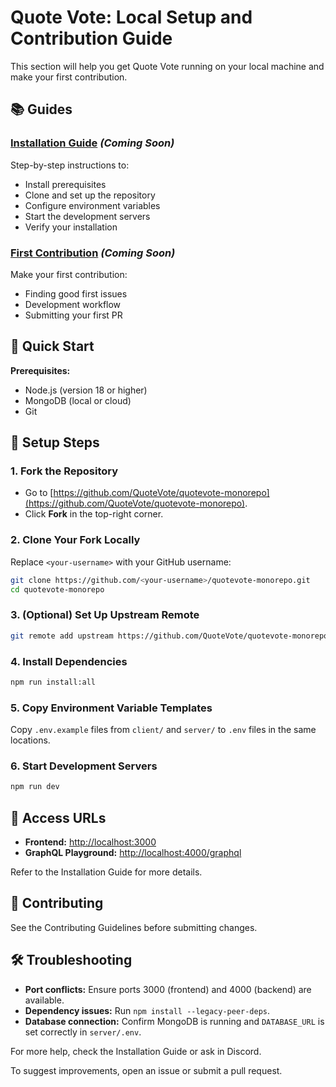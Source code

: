 # Quote Vote: Local Setup and Contribution Guide

This section will help you get Quote Vote running on your local machine and make your first contribution.

## 📚 Guides

### [Installation Guide](./installation.md) _(Coming Soon)_

Step-by-step instructions to:

- Install prerequisites
- Clone and set up the repository
- Configure environment variables
- Start the development servers
- Verify your installation

### [First Contribution](./first-contribution.md) _(Coming Soon)_

Make your first contribution:

- Finding good first issues
- Development workflow
- Submitting your first PR

## 🎯 Quick Start

**Prerequisites:**

- Node.js (version 18 or higher)
- MongoDB (local or cloud)
- Git

## 🚀 Setup Steps

### 1. Fork the Repository

- Go to [https://github.com/QuoteVote/quotevote-monorepo](https://github.com/QuoteVote/quotevote-monorepo).
- Click **Fork** in the top-right corner.

### 2. Clone Your Fork Locally

Replace `<your-username>` with your GitHub username:

```bash
git clone https://github.com/<your-username>/quotevote-monorepo.git
cd quotevote-monorepo
```

### 3. (Optional) Set Up Upstream Remote

```bash
git remote add upstream https://github.com/QuoteVote/quotevote-monorepo.git
```

### 4. Install Dependencies

```bash
npm run install:all
```

### 5. Copy Environment Variable Templates

Copy `.env.example` files from `client/` and `server/` to `.env` files in the same locations.

### 6. Start Development Servers

```bash
npm run dev
```

## 🔗 Access URLs

- **Frontend:** [http://localhost:3000](http://localhost:3000)
- **GraphQL Playground:** [http://localhost:4000/graphql](http://localhost:4000/graphql)

Refer to the Installation Guide for more details.

## 🤝 Contributing

See the Contributing Guidelines before submitting changes.

## 🛠 Troubleshooting

- **Port conflicts:** Ensure ports 3000 (frontend) and 4000 (backend) are available.
- **Dependency issues:** Run `npm install --legacy-peer-deps`.
- **Database connection:** Confirm MongoDB is running and `DATABASE_URL` is set correctly in `server/.env`.

For more help, check the Installation Guide or ask in Discord.

To suggest improvements, open an issue or submit a pull request.
